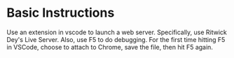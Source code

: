 # Basic Instructions

Use an extension in vscode to launch a web server. Specifically, use Ritwick Dey's Live Server. Also, use F5 to do debugging. For the first time hitting F5 in VSCode, choose to attach to Chrome, save the file, then hit F5 again.